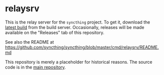 relaysrv
========

This is the relay server for the `syncthing` project. To get it, download the
[latest build](https://build.syncthing.net/job/strelaysrv/lastSuccessfulBuild/artifact/)
from the build server. Occasionally, releases will be made available on
the "Releases" tab of this repository.

See also the README at
https://github.com/syncthing/syncthing/blob/master/cmd/relaysrv/README.md

This repository is merely a placeholder for historical reasons. The
source code is in the [main repository](https://github.com/syncthing/syncthing).


